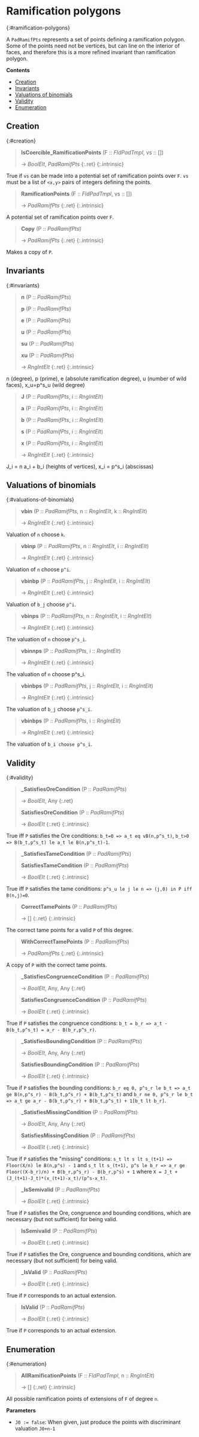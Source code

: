 # Ramification polygons
{:#ramification-polygons}


A `PadRamifPts` represents a set of points defining a ramification polygon. Some of the points need not be vertices, but can line on the interior of faces, and therefore this is a more refined invariant than ramification polygon.


**Contents**
* [Creation](#creation)
* [Invariants](#invariants)
* [Valuations of binomials](#valuations-of-binomials)
* [Validity](#validity)
* [Enumeration](#enumeration)

## Creation
{:#creation}

<a id="IsCoercible_RamificationPoints--FldPadTmpl--etc"></a><a id="IsCoercible_RamificationPoints"></a><a id="IsCoercible_RamificationPoints--FldPadTmpl--seq"></a>
> **IsCoercible_RamificationPoints** (F :: *FldPadTmpl*, vs :: [])
> 
> -> *BoolElt*, *PadRamifPts*
> {:.ret}
{:.intrinsic}

True if `vs` can be made into a potential set of ramification points over `F`. `vs` must be a list of `<x,y>` pairs of integers defining the points.


<a id="RamificationPoints"></a><a id="RamificationPoints--FldPadTmpl--etc"></a><a id="RamificationPoints--FldPadTmpl--seq"></a>
> **RamificationPoints** (F :: *FldPadTmpl*, vs :: [])
> 
> -> *PadRamifPts*
> {:.ret}
{:.intrinsic}

A potential set of ramification points over `F`.


<a id="Copy"></a><a id="Copy--PadRamifPts"></a>
> **Copy** (P :: *PadRamifPts*)
> 
> -> *PadRamifPts*
> {:.ret}
{:.intrinsic}

Makes a copy of `P`.


## Invariants
{:#invariants}

<a id="e"></a><a id="su--PadRamifPts"></a><a id="u"></a><a id="p"></a><a id="su"></a><a id="n--PadRamifPts"></a><a id="xu--PadRamifPts"></a><a id="n"></a><a id="p--PadRamifPts"></a><a id="e--PadRamifPts"></a><a id="xu"></a><a id="u--PadRamifPts"></a>
> **n** (P :: *PadRamifPts*)
> 
> **p** (P :: *PadRamifPts*)
> 
> **e** (P :: *PadRamifPts*)
> 
> **u** (P :: *PadRamifPts*)
> 
> **su** (P :: *PadRamifPts*)
> 
> **xu** (P :: *PadRamifPts*)
> 
> -> *RngIntElt*
> {:.ret}
{:.intrinsic}

n (degree), p (prime), e (absolute ramification degree), u (number of wild faces), x_u=p^s_u (wild degree)












<a id="J--PadRamifPts--etc"></a><a id="a"></a><a id="b--PadRamifPts--RngIntElt"></a><a id="b--PadRamifPts--etc"></a><a id="b"></a><a id="s"></a><a id="x--PadRamifPts--RngIntElt"></a><a id="J--PadRamifPts--RngIntElt"></a><a id="x--PadRamifPts--etc"></a><a id="x"></a><a id="a--PadRamifPts--etc"></a><a id="a--PadRamifPts--RngIntElt"></a><a id="s--PadRamifPts--etc"></a><a id="J"></a><a id="s--PadRamifPts--RngIntElt"></a>
> **J** (P :: *PadRamifPts*, i :: *RngIntElt*)
> 
> **a** (P :: *PadRamifPts*, i :: *RngIntElt*)
> 
> **b** (P :: *PadRamifPts*, i :: *RngIntElt*)
> 
> **s** (P :: *PadRamifPts*, i :: *RngIntElt*)
> 
> **x** (P :: *PadRamifPts*, i :: *RngIntElt*)
> 
> -> *RngIntElt*
> {:.ret}
{:.intrinsic}

J_i = n a_i + b_i (heights of vertices), x_i = p^s_i (abscissas)










## Valuations of binomials
{:#valuations-of-binomials}

<a id="vbin--PadRamifPts--etc"></a><a id="vbin"></a><a id="vbin--PadRamifPts--RngIntElt--RngIntElt"></a>
> **vbin** (P :: *PadRamifPts*, n :: *RngIntElt*, k :: *RngIntElt*)
> 
> -> *RngIntElt*
> {:.ret}
{:.intrinsic}

Valuation of `n` choose `k`.


<a id="vbinp--PadRamifPts--RngIntElt--RngIntElt"></a><a id="vbinp"></a><a id="vbinp--PadRamifPts--etc"></a>
> **vbinp** (P :: *PadRamifPts*, n :: *RngIntElt*, i :: *RngIntElt*)
> 
> -> *RngIntElt*
> {:.ret}
{:.intrinsic}

Valuation of `n` choose `p^i`.


<a id="vbinbp--PadRamifPts--etc"></a><a id="vbinbp--PadRamifPts--RngIntElt--RngIntElt"></a><a id="vbinbp"></a>
> **vbinbp** (P :: *PadRamifPts*, j :: *RngIntElt*, i :: *RngIntElt*)
> 
> -> *RngIntElt*
> {:.ret}
{:.intrinsic}

Valuation of `b_j` choose `p^i`.


<a id="vbinps--PadRamifPts--etc"></a><a id="vbinps"></a><a id="vbinps--PadRamifPts--RngIntElt--RngIntElt"></a>
> **vbinps** (P :: *PadRamifPts*, n :: *RngIntElt*, i :: *RngIntElt*)
> 
> -> *RngIntElt*
> {:.ret}
{:.intrinsic}

The valuation of `n` choose `p^s_i`.


<a id="vbinnps"></a><a id="vbinnps--PadRamifPts--RngIntElt"></a><a id="vbinnps--PadRamifPts--etc"></a>
> **vbinnps** (P :: *PadRamifPts*, i :: *RngIntElt*)
> 
> -> *RngIntElt*
> {:.ret}
{:.intrinsic}

The valuation of `n` choose p^s_i.


<a id="vbinbps--PadRamifPts--etc"></a><a id="vbinbps"></a><a id="vbinbps--PadRamifPts--RngIntElt--RngIntElt"></a>
> **vbinbps** (P :: *PadRamifPts*, j :: *RngIntElt*, i :: *RngIntElt*)
> 
> -> *RngIntElt*
> {:.ret}
{:.intrinsic}

The valuation of `b_j` choose `p^s_i`.


<a id="vbinbps--PadRamifPts--etc-2"></a><a id="vbinbps-2"></a><a id="vbinbps--PadRamifPts--RngIntElt"></a>
> **vbinbps** (P :: *PadRamifPts*, i :: *RngIntElt*)
> 
> -> *RngIntElt*
> {:.ret}
{:.intrinsic}

The valuation of `b_i choose p^s_i`.


## Validity
{:#validity}

<a id="_SatisfiesOreCondition"></a><a id="SatisfiesOreCondition"></a><a id="_SatisfiesOreCondition--PadRamifPts"></a><a id="SatisfiesOreCondition--PadRamifPts"></a>
> **_SatisfiesOreCondition** (P :: *PadRamifPts*)
> 
> -> *BoolElt*, Any
> {:.ret}
> 
> **SatisfiesOreCondition** (P :: *PadRamifPts*)
> 
> -> *BoolElt*
> {:.ret}
{:.intrinsic}

True iff `P` satisfies the Ore conditions: `b_t=0 => a_t eq vB(n,p^s_t)`, `b_t>0 => B(b_t,p^s_t) le a_t le B(n,p^s_t)-1`.




<a id="_SatisfiesTameCondition"></a><a id="SatisfiesTameCondition"></a><a id="_SatisfiesTameCondition--PadRamifPts"></a><a id="SatisfiesTameCondition--PadRamifPts"></a>
> **_SatisfiesTameCondition** (P :: *PadRamifPts*)
> 
> **SatisfiesTameCondition** (P :: *PadRamifPts*)
> 
> -> *BoolElt*
> {:.ret}
{:.intrinsic}

True iff `P` satisfies the tame conditions: `p^s_u le j le n => (j,0) in P iff B(n,j)=0`.




<a id="CorrectTamePoints--PadRamifPts"></a><a id="CorrectTamePoints"></a>
> **CorrectTamePoints** (P :: *PadRamifPts*)
> 
> -> []
> {:.ret}
{:.intrinsic}

The correct tame points for a valid `P` of this degree.


<a id="WithCorrectTamePoints--PadRamifPts"></a><a id="WithCorrectTamePoints"></a>
> **WithCorrectTamePoints** (P :: *PadRamifPts*)
> 
> -> *PadRamifPts*
> {:.ret}
{:.intrinsic}

A copy of `P` with the correct tame points.


<a id="_SatisfiesCongruenceCondition"></a><a id="_SatisfiesCongruenceCondition--PadRamifPts"></a><a id="SatisfiesCongruenceCondition"></a><a id="SatisfiesCongruenceCondition--PadRamifPts"></a>
> **_SatisfiesCongruenceCondition** (P :: *PadRamifPts*)
> 
> -> *BoolElt*, Any, Any
> {:.ret}
> 
> **SatisfiesCongruenceCondition** (P :: *PadRamifPts*)
> 
> -> *BoolElt*
> {:.ret}
{:.intrinsic}

True if `P` satisfies the congruence conditions: `b_t = b_r => a_t - B(b_t,p^s_t) = a_r - B(b_r,p^s_r)`.




<a id="_SatisfiesBoundingCondition"></a><a id="SatisfiesBoundingCondition--PadRamifPts"></a><a id="SatisfiesBoundingCondition"></a><a id="_SatisfiesBoundingCondition--PadRamifPts"></a>
> **_SatisfiesBoundingCondition** (P :: *PadRamifPts*)
> 
> -> *BoolElt*, Any, Any
> {:.ret}
> 
> **SatisfiesBoundingCondition** (P :: *PadRamifPts*)
> 
> -> *BoolElt*
> {:.ret}
{:.intrinsic}

True if `P` satisfies the bounding conditions: `b_r eq 0, p^s_r le b_t => a_t ge B(n,p^s_r) - B(b_t,p^s_r) + B(b_t,p^s_t)` and `b_r ne 0, p^s_r le b_t => a_t ge a_r - B(b_t,p^s_r) + B(b_t,p^s_t) + 1[b_t lt b_r]`.




<a id="SatisfiesMissingCondition--PadRamifPts"></a><a id="_SatisfiesMissingCondition--PadRamifPts"></a><a id="SatisfiesMissingCondition"></a><a id="_SatisfiesMissingCondition"></a>
> **_SatisfiesMissingCondition** (P :: *PadRamifPts*)
> 
> -> *BoolElt*, Any, Any
> {:.ret}
> 
> **SatisfiesMissingCondition** (P :: *PadRamifPts*)
> 
> -> *BoolElt*
> {:.ret}
{:.intrinsic}

True if `P` satisfies the "missing" conditions: `s_t lt s lt s_(t+1) => Floor(X/n) le B(n,p^s) - 1` and `s_t lt s_(t+1), p^s le b_r => a_r ge Floor((X-b_r)/n) + B(b_r,p^s_r) - B(b_r,p^s) + 1` where `X = J_t + (J_(t+1)-J_t)*(x_(t+1)-x_t)/(p^s-x_t)`.




<a id="_IsSemivalid--PadRamifPts"></a><a id="_IsSemivalid"></a>
> **_IsSemivalid** (P :: *PadRamifPts*)
> 
> -> *BoolElt*
> {:.ret}
{:.intrinsic}

True if `P` satisfies the Ore, congruence and bounding conditions, which are necessary (but not sufficient) for being valid.


<a id="IsSemivalid--PadRamifPts"></a><a id="IsSemivalid"></a>
> **IsSemivalid** (P :: *PadRamifPts*)
> 
> -> *BoolElt*
> {:.ret}
{:.intrinsic}

True if `P` satisfies the Ore, congruence and bounding conditions, which are necessary (but not sufficient) for being valid.


<a id="_IsValid--PadRamifPts"></a><a id="_IsValid"></a>
> **_IsValid** (P :: *PadRamifPts*)
> 
> -> *BoolElt*
> {:.ret}
{:.intrinsic}

True if `P` corresponds to an actual extension.


<a id="IsValid"></a><a id="IsValid--PadRamifPts"></a>
> **IsValid** (P :: *PadRamifPts*)
> 
> -> *BoolElt*
> {:.ret}
{:.intrinsic}

True if `P` corresponds to an actual extension.


## Enumeration
{:#enumeration}

<a id="AllRamificationPoints"></a><a id="AllRamificationPoints--FldPadTmpl--etc"></a><a id="AllRamificationPoints--FldPadTmpl--RngIntElt"></a>
> **AllRamificationPoints** (F :: *FldPadTmpl*, n :: *RngIntElt*)
> 
> -> []
> {:.ret}
{:.intrinsic}

All possible ramification points of extensions of `F` of degree `n`.

**Parameters**
- `J0 := false`: When given, just produce the points with discriminant valuation `J0+n-1`

